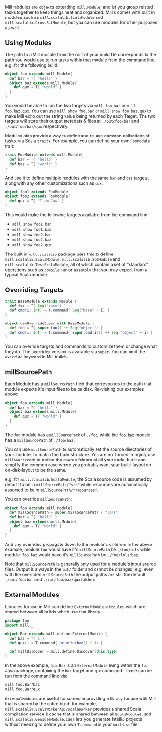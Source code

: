Mill modules are `object`s extending `mill.Module`, and let you group related
tasks together to keep things neat and organized. Mill's comes with built in
modules such as `mill.scalalib.ScalaModule` and `mill.scalalib.CrossSbtModule`,
but you can use modules for other purposes as well.

## Using Modules

The path to a Mill module from the root of your build file corresponds to the
path you would use to run tasks within that module from the command line. e.g.
for the following build:

```scala
object foo extends mill.Module{
  def bar = T{ "hello" }
  object baz extends mill.Module{
    def qux = T{ "world" } 
  } 
}
```

You would be able to run the two targets via `mill foo.bar` or `mill
foo.baz.qux`. You can use `mill show foo.bar` or `mill show foo.baz.qux` to
make Mill echo out the string value being returned by each Target. The two
targets will store their output metadata & files at `./out/foo/bar` and
`./out/foo/baz/qux` respectively.

Modules also provide a way to define and re-use common collections of tasks, via
Scala `trait`s. For example, you can define your own `FooModule` trait:

```scala
trait FooModule extends mill.Module{
  def bar = T{ "hello" }
  def baz = T{ "world" }
}
```

And use it to define multiple modules with the same `bar` and `baz` targets,
along with any other customizations such as `qux`:

```scala
object foo1 extends FooModule
object foo2 extends FooModule{
  def qux = T{ "I am Cow" }
}  
```

This would make the following targets available from the command line

- `mill show foo1.bar`
- `mill show foo1.baz`
- `mill show foo2.bar`
- `mill show foo2.baz`
- `mill show foo2.qux`

The built in `mill.scalalib` package uses this to define
`mill.scalalib.ScalaModule`, `mill.scalalib.SbtModule` and
`mill.scalalib.TestScalaModule`, all of which contain a set of "standard"
operations such as `compile` `jar` or `assembly` that you may expect from a
typical Scala module.

## Overriding Targets

```scala
trait BaseModule extends Module {
  def foo = T{ Seq("base") }
  def cmd(i: Int) = T.command{ Seq("base" + i) }
}

object canOverrideSuper with BaseModule {
  def foo = T{ super.foo() ++ Seq("object") }
  def cmd(i: Int) = T.command{ super.cmd(i)() ++ Seq("object" + i) }
}
```

You can override targets and commands to customize them or change what they do.
The overriden version is available via `super`. You can omit the `override`
keyword in Mill builds.

## millSourcePath

Each Module has a `millSourcePath` field that corresponds to the path that module
expects it's input files to be on disk. Re-visiting our examples above:

```scala
object foo extends mill.Module{
  def bar = T{ "hello" }
  object baz extends mill.Module{
    def qux = T{ "world" } 
  } 
}
```

The `foo` module has a `millSourcePath` of `./foo`, while the `foo.baz` module has a
`millSourcePath` of `./foo/baz`.

You can use `millSourcePath` to automatically set the source directories of your
modules to match the build structure. You are not forced to rigidly use
`millSourcePath` to define the source folders of all your code, but it can simplify
the common case where you probably want your build-layout on on-disk-layout to
be the same.

e.g. for `mill.scalalib.ScalaModule`, the Scala source code is assumed by
default to be in `millSourcePath/"src"` while resources are automatically assumed to
be in `millSourcePath/"resources"`.

You can override `millSourcePath`:

```scala
object foo extends mill.Module{
  def millSourcePath = super.millSourcePath / "lols"
  def bar = T{ "hello" }
  object baz extends mill.Module{
    def qux = T{ "world" } 
  } 
}
```

And any overrides propagate down to the module's children: in the above example,
module `foo` would have it's `millSourcePath` be `./foo/lols` while module` foo.baz`
would have it's `millSourcePath` be `./foo/lols/baz`.

Note that `millSourcePath` is generally only used for a module's input source files.
Output is always in the `out/` folder and cannot be changed, e.g. even with the
overriden `millSourcePath` the output paths are still the default `./out/foo/bar` and
`./out/foo/baz/qux` folders.

## External Modules

Libraries for use in Mill can define `ExternalModule`s: `Module`s which are
shared between all builds which use that library:

```scala
package foo
import mill._

object Bar extends mill.define.ExternalModule {
  def baz = T{ 1 }
  def qux() = T.command{ println(baz() + 1) }

  def millDiscover = mill.define.Discover[this.type]
}
```

In the above example, `foo.Bar` is an `ExternalModule` living within the `foo`
Java package, containing the `baz` target and `qux` command. Those can be run
from the command line via:

```bash
mill foo.Bar/baz
mill foo.Bar/qux
```

`ExternalModule`s are useful for someone providing a library for use with Mill
that is shared by the entire build: for example,
`mill.scalalib.ScalaWorkerApi/scalaWorker` provides a shared Scala compilation
service & cache that is shared between all `ScalaModule`s, and
`mill.scalalib.GenIdeaModule/idea` lets you generate IntelliJ projects without
needing to define your own `T.command` in your `build.sc` file